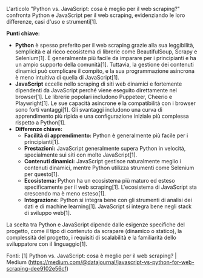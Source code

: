 L'articolo "Python vs. JavaScript: cosa è meglio per il web scraping?" confronta Python e JavaScript per il web scraping, evidenziando le loro differenze, casi d'uso e strumenti[1].

**Punti chiave:**
*   **Python** è spesso preferito per il web scraping grazie alla sua leggibilità, semplicità e al ricco ecosistema di librerie come BeautifulSoup, Scrapy e Selenium[1]. È generalmente più facile da imparare per i principianti e ha un ampio supporto della comunità[1]. Tuttavia, la gestione dei contenuti dinamici può complicare il compito, e la sua programmazione asincrona è meno intuitiva di quella di JavaScript[1].
*   **JavaScript** eccelle nello scraping di siti web dinamici e fortemente dipendenti da JavaScript perché viene eseguito direttamente nel browser[1]. Le librerie popolari includono Puppeteer, Cheerio e Playwright[1]. Le sue capacità asincrone e la compatibilità con i browser sono forti vantaggi[1]. Gli svantaggi includono una curva di apprendimento più ripida e una configurazione iniziale più complessa rispetto a Python[1].
*   **Differenze chiave:**
    *   **Facilità di apprendimento:** Python è generalmente più facile per i principianti[1].
    *   **Prestazioni:** JavaScript generalmente supera Python in velocità, specialmente sui siti con molto JavaScript[1].
    *   **Contenuti dinamici:** JavaScript gestisce naturalmente meglio i contenuti dinamici, mentre Python utilizza strumenti come Selenium per questo[1].
    *   **Ecosistema:** Python ha un ecosistema più maturo ed esteso specificamente per il web scraping[1]. L'ecosistema di JavaScript sta crescendo ma è meno esteso[1].
    *   **Integrazione:** Python si integra bene con gli strumenti di analisi dei dati e di machine learning[1]. JavaScript si integra bene negli stack di sviluppo web[1].

La scelta tra Python e JavaScript dipende dalle esigenze specifiche del progetto, come il tipo di contenuto da scrapare (dinamico o statico), la complessità del progetto, i requisiti di scalabilità e la familiarità dello sviluppatore con il linguaggio[1].

Fonti:
[1] Python vs. JavaScript: cosa è meglio per il web scraping? | Medium (https://medium.com/@datajournal/javascript-vs-python-for-web-scraping-dee9102e56cf)

